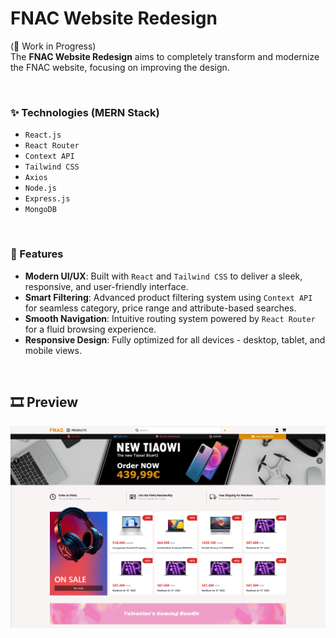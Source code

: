 # FNAC Website Redesign


(🚧 Work in Progress) <br/>
The **FNAC Website Redesign** aims to completely transform and modernize the FNAC website, focusing on improving the design. 
  
<br/>

  
  
### ✨ Technologies (MERN Stack)
- `React.js`
- `React Router`
- `Context API`
- `Tailwind CSS`
- `Axios`
- `Node.js`
- `Express.js`
- `MongoDB`

<!--
### ✨ Technologies
- `React.js` - Frontend library for building user interfaces.
- `Context API` - Lightweight state management for global state.
- `Tailwind CSS` - Utility-first CSS framework for styling.
- `React Router` - Client-side routing for React applications.
- `React Icons` - Library for using popular icons in React.
- `Axios` - HTTP client for making API requests.
- `Node.js` - JavaScript runtime for backend development.
- `Express.js` - Lightweight framework for creating API endpoints.
- `MongoDB` - NoSQL database for scalable data storage.
-->

<br/>

### 🚀 Features
- **Modern UI/UX**: Built with `React` and `Tailwind CSS` to deliver a sleek, responsive, and user-friendly interface.
- **Smart Filtering**: Advanced product filtering system using `Context API` for seamless category, price range and attribute-based searches.
- **Smooth Navigation**: Intuitive routing system powered by `React Router` for a fluid browsing experience.
- **Responsive Design**: Fully optimized for all devices - desktop, tablet, and mobile views.

<br/>

## 🎞️ Preview

<img src='frontend/public/fnaqWebsite.png' width='' >


